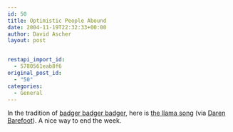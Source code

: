 ```yaml
---
id: 50
title: Optimistic People Abound
date: 2004-11-19T22:32:33+00:00
author: David Ascher
layout: post


restapi_import_id:
  - 5780561eab8f6
original_post_id:
  - "50"
categories:
  - General
---
```

In the tradition of [badger badger badger](http://www.badgerbadgerbadger.com), here is [the llama song](http://www.albinoblacksheep.com/flash/llama.php) (via [Daren Barefoot](http://www.darrenbarefoot.com/)). A nice way to end the week.